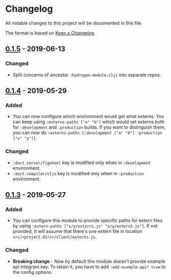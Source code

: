 # Changelog
All notable changes to this project will be documented in this file.

The format is based on [Keep a Changelog](http://keepachangelog.com/en/1.0.0/).

## [0.1.5] - 2019-06-13

### Changed
- Split concerns of ancestor `:hydrogen.module.cljs` into separate repos.

## [0.1.4] - 2019-05-29

### Added
- You can now configure which environment would get what externs.
You can keep using `:externs-paths ["a" "b"]` which would set externs both
for `:development` and `:production` builds. If you want to distinguish them,
you can now do `:externs-paths {:development ["a" "b"] :production ["x" "y"]}`.

### Changed
- `:duct.server/figwheel` key is modified only when in `:development` environment.
- `:duct.compiler/cljs` key is modified only when in `:production` environment.

## [0.1.3] - 2019-05-27

### Added
- You can configure this module to provide specific paths for extern files by using
`:extern-paths ["x/y/extern1.js" "x/y/extern2.js"]`. If not provided, it will assume that there's one
extern file in location `src/<project-dirs>/client/externs.js`.

### Changed
- **Breaking change** - Now by default this module doesn't provide example api integrant key.
To retain it, you have to add `:add-example-api? true` to the config options.

[0.1.3]: https://github.com/magnetcoop/hydrogen.module.cljs/releases/tag/v0.1.3
[0.1.4]: https://github.com/magnetcoop/hydrogen.module.cljs/releases/tag/v0.1.4
[0.1.5]: https://github.com/magnetcoop/hydrogen.module.core/releases/tag/v0.1.5
